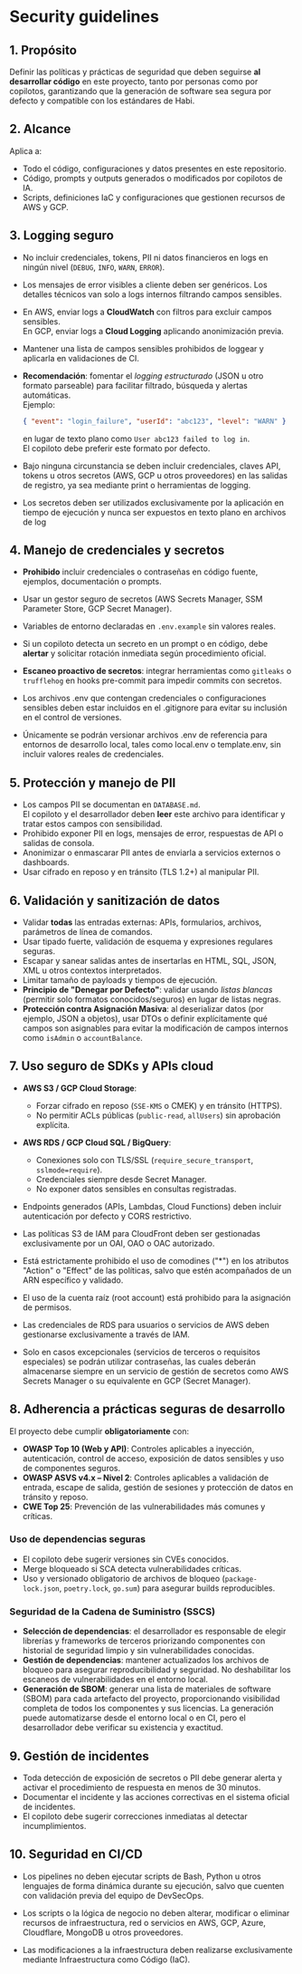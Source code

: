 # Security guidelines

## 1. Propósito

Definir las políticas y prácticas de seguridad que deben seguirse **al desarrollar código** en este
proyecto, tanto por personas como por copilotos, garantizando que la generación de software sea
segura por defecto y compatible con los estándares de Habi.

## 2. Alcance

Aplica a:

- Todo el código, configuraciones y datos presentes en este repositorio.
- Código, prompts y outputs generados o modificados por copilotos de IA.
- Scripts, definiciones IaC y configuraciones que gestionen recursos de AWS y GCP.

## 3. Logging seguro

- No incluir credenciales, tokens, PII ni datos financieros en logs en ningún nivel (`DEBUG`,
  `INFO`, `WARN`, `ERROR`).
- Los mensajes de error visibles a cliente deben ser genéricos. Los detalles técnicos van solo a
  logs internos filtrando campos sensibles.
- En AWS, enviar logs a **CloudWatch** con filtros para excluir campos sensibles.  
  En GCP, enviar logs a **Cloud Logging** aplicando anonimización previa.
- Mantener una lista de campos sensibles prohibidos de loggear y aplicarla en validaciones de CI.
- **Recomendación**: fomentar el _logging estructurado_ (JSON u otro formato parseable) para
  facilitar filtrado, búsqueda y alertas automáticas.  
  Ejemplo:

  ```json
  { "event": "login_failure", "userId": "abc123", "level": "WARN" }
  ```

  en lugar de texto plano como `User abc123 failed to log in`.  
  El copiloto debe preferir este formato por defecto.
- Bajo ninguna circunstancia se deben incluir credenciales, claves API, tokens u otros secretos (AWS, GCP u otros proveedores) en las salidas de registro, ya sea mediante print o herramientas de logging.

- Los secretos deben ser utilizados exclusivamente por la aplicación en tiempo de ejecución y nunca ser expuestos en texto plano en archivos de log

## 4. Manejo de credenciales y secretos

- **Prohibido** incluir credenciales o contraseñas en código fuente, ejemplos, documentación o
  prompts.
- Usar un gestor seguro de secretos (AWS Secrets Manager, SSM Parameter Store, GCP Secret Manager).
- Variables de entorno declaradas en `.env.example` sin valores reales.
- Si un copiloto detecta un secreto en un prompt o en código, debe **alertar** y solicitar rotación
  inmediata según procedimiento oficial.
- **Escaneo proactivo de secretos**: integrar herramientas como `gitleaks` o `trufflehog` en hooks
  pre-commit para impedir commits con secretos.

- Los archivos .env que contengan credenciales o configuraciones sensibles deben estar incluidos en el .gitignore para evitar su inclusión en el control de versiones.

- Únicamente se podrán versionar archivos .env de referencia para entornos de desarrollo local, tales como local.env o template.env, sin incluir valores reales de credenciales.

## 5. Protección y manejo de PII

- Los campos PII se documentan en `DATABASE.md`.  
  El copiloto y el desarrollador deben **leer** este archivo para identificar y tratar estos campos
  con sensibilidad.
- Prohibido exponer PII en logs, mensajes de error, respuestas de API o salidas de consola.
- Anonimizar o enmascarar PII antes de enviarla a servicios externos o dashboards.
- Usar cifrado en reposo y en tránsito (TLS 1.2+) al manipular PII.

## 6. Validación y sanitización de datos

- Validar **todas** las entradas externas: APIs, formularios, archivos, parámetros de línea de
  comandos.
- Usar tipado fuerte, validación de esquema y expresiones regulares seguras.
- Escapar y sanear salidas antes de insertarlas en HTML, SQL, JSON, XML u otros contextos
  interpretados.
- Limitar tamaño de payloads y tiempos de ejecución.
- **Principio de "Denegar por Defecto"**: validar usando _listas blancas_ (permitir solo formatos
  conocidos/seguros) en lugar de listas negras.
- **Protección contra Asignación Masiva**: al deserializar datos (por ejemplo, JSON a objetos), usar
  DTOs o definir explícitamente qué campos son asignables para evitar la modificación de campos
  internos como `isAdmin` o `accountBalance`.

## 7. Uso seguro de SDKs y APIs cloud

- **AWS S3 / GCP Cloud Storage**:
  - Forzar cifrado en reposo (`SSE-KMS` o CMEK) y en tránsito (HTTPS).
  - No permitir ACLs públicas (`public-read`, `allUsers`) sin aprobación explícita.
- **AWS RDS / GCP Cloud SQL / BigQuery**:
  - Conexiones solo con TLS/SSL (`require_secure_transport`, `sslmode=require`).
  - Credenciales siempre desde Secret Manager.
  - No exponer datos sensibles en consultas registradas.
- Endpoints generados (APIs, Lambdas, Cloud Functions) deben incluir autenticación por defecto y
  CORS restrictivo.
- Las políticas S3 de IAM para CloudFront deben ser gestionadas exclusivamente por un OAI, OAO o OAC autorizado.

- Está estrictamente prohibido el uso de comodines ("*") en los atributos "Action" o "Effect" de las políticas, salvo que estén acompañados de un ARN específico y validado.

- El uso de la cuenta raíz (root account) está prohibido para la asignación de permisos.

- Las credenciales de RDS para usuarios o servicios de AWS deben gestionarse exclusivamente a través de IAM.

- Solo en casos excepcionales (servicios de terceros o requisitos especiales) se podrán utilizar contraseñas, las cuales deberán almacenarse siempre en un servicio de gestión de secretos como AWS Secrets Manager o su equivalente en GCP (Secret Manager).


## 8. Adherencia a prácticas seguras de desarrollo

El proyecto debe cumplir **obligatoriamente** con:

- **OWASP Top 10 (Web y API)**: Controles aplicables a inyección, autenticación, control de acceso,
  exposición de datos sensibles y uso de componentes seguros.
- **OWASP ASVS v4.x – Nivel 2**: Controles aplicables a validación de entrada, escape de salida,
  gestión de sesiones y protección de datos en tránsito y reposo.
- **CWE Top 25**: Prevención de las vulnerabilidades más comunes y críticas.

### Uso de dependencias seguras

- El copiloto debe sugerir versiones sin CVEs conocidos.
- Merge bloqueado si SCA detecta vulnerabilidades críticas.
- Uso y versionado obligatorio de archivos de bloqueo (`package-lock.json`, `poetry.lock`, `go.sum`)
  para asegurar builds reproducibles.

### Seguridad de la Cadena de Suministro (SSCS)

- **Selección de dependencias**: el desarrollador es responsable de elegir librerías y frameworks de
  terceros priorizando componentes con historial de seguridad limpio y sin vulnerabilidades
  conocidas.
- **Gestión de dependencias**: mantener actualizados los archivos de bloqueo para asegurar
  reproducibilidad y seguridad. No deshabilitar los escaneos de vulnerabilidades en el entorno
  local.
- **Generación de SBOM**: generar una lista de materiales de software (SBOM) para cada artefacto del
  proyecto, proporcionando visibilidad completa de todos los componentes y sus licencias. La
  generación puede automatizarse desde el entorno local o en CI, pero el desarrollador debe
  verificar su existencia y exactitud.

## 9. Gestión de incidentes

- Toda detección de exposición de secretos o PII debe generar alerta y activar el procedimiento de
  respuesta en menos de 30 minutos.
- Documentar el incidente y las acciones correctivas en el sistema oficial de incidentes.
- El copiloto debe sugerir correcciones inmediatas al detectar incumplimientos.

## 10. Seguridad en CI/CD
- Los pipelines no deben ejecutar scripts de Bash, Python u otros lenguajes de forma dinámica durante su ejecución, salvo que cuenten con validación previa del equipo de DevSecOps.

- Los scripts o la lógica de negocio no deben alterar, modificar o eliminar recursos de infraestructura, red o servicios en AWS, GCP, Azure, Cloudflare, MongoDB u otros proveedores.

- Las modificaciones a la infraestructura deben realizarse exclusivamente mediante Infraestructura como Código (IaC).